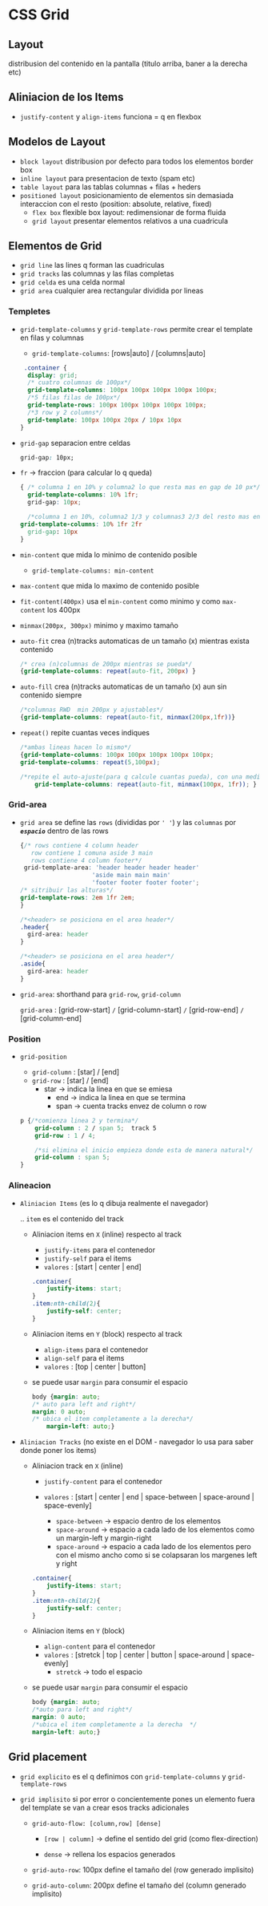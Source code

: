 # CSS Grid

## Layout
  distribusion del contenido en la pantalla (titulo arriba, baner a la derecha etc)

## Aliniacion de los Items

- `justify-content` y `align-items` funciona = q en flexbox

## Modelos de Layout

- `block layout` distribusion por defecto para todos los elementos border box
- `inline layout` para presentacion de texto (spam etc)
- `table layout` para las tablas columnas + filas + heders
- `positioned layout` posicionamiento de elementos sin demasiada interaccion con el resto (position: absolute, relative, fixed)
	- `flex box` flexible box layout: redimensionar de forma fluida
	- `grid layout` presentar elementos relativos a una cuadricula

## Elementos de Grid

- `grid line` las lines q forman las cuadriculas
- `grid tracks` las columnas y las filas completas
- `grid celda` es una celda normal
- `grid area` cualquier area rectangular dividida por lineas

### Templetes

- `grid-template-columns` y `grid-template-rows` permite crear el  template en filas y columnas

  - `grid-template-columns`: [rows|auto] / [columns|auto]
  ```css
   .container {
  	display: grid;		
  	/* cuatro columnas de 100px*/
  	grid-template-columns: 100px 100px 100px 100px 100px;	
  	/*5 filas filas de 100px*/
  	grid-template-rows: 100px 100px 100px 100px 100px;
  	/*3 row y 2 columns*/
  	grid-template: 100px 100px 20px / 10px 10px
  }
  ```

- `grid-gap`  separacion entre celdas

   ```css
   grid-gap: 10px;
   ```

- `fr` -> fraccion (para calcular lo q queda)
  ```css
  { /* columna 1 en 10% y columna2 lo que resta mas en gap de 10 px*/
  	grid-template-columns: 10% 1fr;
  	grid-gap: 10px;
  
    /*columna 1 en 10%, columna2 1/3 y columnas3 2/3 del resto mas en gap de 10 px*/
  grid-template-columns: 10% 1fr 2fr 
  	grid-gap: 10px	
  }
  ```

- `min-content`   que mida lo minimo de contenido posible

  - `grid-template-columns: min-content`

- `max-content`  que mida lo maximo de contenido posible

- `fit-content(400px)` usa el `min-content` como minimo y como `max-content` los 400px

- `minmax(200px, 300px)` minimo y maximo tamaño

- `auto-fit`  crea (n)tracks automaticas de un tamaño (x) mientras exista contenido

  ```css
  /* crea (n)columnas de 200px mientras se pueda*/
  {grid-template-columns: repeat(auto-fit, 200px) }
  ```

- `auto-fill`   crea (n)tracks automaticas de un tamaño (x) aun sin contenido siempre

  ```css
  /*columnas RWD  min 200px y ajustables*/
  {grid-template-columns: repeat(auto-fit, minmax(200px,1fr))}
  ```

- `repeat()`  repite cuantas veces indiques

  ```css
  /*ambas lineas hacen lo mismo*/
  {grid-template-columns: 100px 100px 100px 100px 100px; 
  grid-template-columns: repeat(5,100px); 
  
  /*repite el auto-ajuste(para q calcule cuantas pueda), con una medida a la columna (de minimo 100px y maximo de 1fr lo q se pueda)*/
      grid-template-columns: repeat(auto-fit, minmax(100px, 1fr)); }
  ```

### Grid-area

- `grid area`  se define las `rows` (divididas por `' '`) y las `columnas` por ***`espacio`*** dentro de las rows

  ```css
  {/* rows contiene 4 column header
     row contiene 1 comuna aside 3 main
     rows contiene 4 column footer*/
   grid-template-area: 'header header header header'
  					  'aside main main main'				
  					  'footer footer footer footer';	
  /* sitribuir las alturas*/
  grid-template-rows: 2em 1fr 2em;
  }
  
  /*<header> se posiciona en el area header*/
  .header{
  	gird-area: header
  }
  
  /*<header> se posiciona en el area header*/
  .aside{
  	gird-area: header
  }
  ```

- `grid-area`: shorthand para `grid-row`, `grid-column`
  	
  `grid-area` : [grid-row-start] `/` [grid-column-start] `/` [grid-row-end] `/` [grid-column-end] 	
### Position


* `grid-position` 
	
	- `grid-column` : [star] / [end]
	- `grid-row`	: [star] / [end]
	  - star -> indica la linea en que se emiesa
		- end -> indica la linea en que se termina
		- span -> cuenta tracks envez de column o row
		
	
	```css
	p {/*comienza linea 2 y termina*/
		grid-column : 2 / span 5;  track 5
	  	grid-row : 1 / 4;
	
		/*si elimina el inicio empieza donde esta de manera natural*/
	    grid-column : span 5;
	}
	```

### Alineacion


* `Aliniacion Items` (es lo q dibuja realmente el navegador)
	
	.. `item` es el contenido del track

	- Aliniacion items en `X` (inline) respecto al track
		
		- `justify-items` para el contenedor
		- `justify-self` para el items
		- `valores` : [start | center | end]
		
		```css
		.container{
			justify-items: start;
		}
		.item:nth-child(2){
			justify-self: center;
		}
		```
		
	- Aliniacion items en `Y` (block) respecto al track
		
		- `align-items` para el contenedor
		- `align-self` para el items
		- `valores` : [top | center | button]
	
	- se puede usar `margin` para consumir el espacio 
		```css
		body {margin: auto;
		/* auto para left and right*/
		margin: 0 auto;
		/* ubica el item completamente a la derecha*/
		    margin-left: auto;}
		```
		
	
* `Aliniacion Tracks` (no existe en el DOM - navegador lo usa para saber donde poner los items)
	
	- Aliniacion track en `X` (inline)
		
		- `justify-content` para el contenedor
		- `valores` : [start | center | end | space-between | space-around | space-evenly]

			- `space-between` -> espacio dentro de los elementos
			- `space-around` -> espacio a cada lado de los elementos como un margin-left y margin-right
			- `space-around` -> espacio a cada lado de los elementos pero con el mismo ancho como si se colapsaran los margenes left y right
		
		```css
		.container{
			justify-items: start;
		}
		.item:nth-child(2){
			justify-self: center;
		}
		```
		
	- Aliniacion items en `Y` (block)
		
		- `align-content` para el contenedor
		- `valores` : [stretck | top | center | button | space-around | space-evenly]
			- `stretck` -> todo el espacio
	
	- se puede usar `margin` para consumir el espacio 
		```css
		body {margin: auto;
		/*auto para left and right*/
		margin: 0 auto; 
		/*ubica el item completamente a la derecha	*/
		margin-left: auto;}
		```

## Grid placement


* `grid explicito` es el q definimos con `grid-template-columns` y `grid-template-rows`

* `grid implisito` si por error o concientemente pones un elemento fuera del template se van a crear esos tracks adicionales 	

  - `grid-auto-flow: [column,row] [dense]` 
  	- `[row | column]` -> define el sentido del grid (como flex-direction)

  	- `dense` -> rellena los espacios generados

  - `grid-auto-row`: 100px define el tamaño del (row generado implisito)
  - `grid-auto-column`: 200px define el tamaño del (column generado implisito)

  